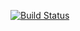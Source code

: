 [![Build Status](https://travis-ci.org/specialistvlad/validation-sp.svg?branch=develop)](https://travis-ci.org/specialistvlad/validation-sp)
